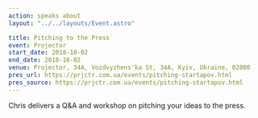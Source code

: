 ```yaml
---
action: speaks about
layout: "../../layouts/Event.astro"

title: Pitching to the Press
event: Projector
start_date: 2018-10-02
end_date: 2018-10-02
venue: Projector, 34A, Vozdvyzhens'ka St, 34А, Kyiv, Ukraine, 02000
pres_url: https://prjctr.com.ua/events/pitching-startapov.html
pres_source: https://prjctr.com.ua/events/pitching-startapov.html
---
```


Chris delivers a Q&A and workshop on pitching your ideas to the press.
